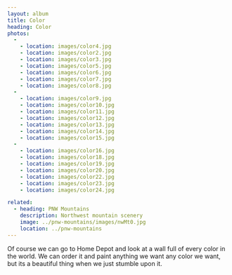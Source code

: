 ```yaml
---
layout: album
title: Color
heading: Color
photos:
  -
    - location: images/color4.jpg
    - location: images/color2.jpg
    - location: images/color3.jpg
    - location: images/color5.jpg
    - location: images/color6.jpg
    - location: images/color7.jpg
    - location: images/color8.jpg
  -
    - location: images/color9.jpg
    - location: images/color10.jpg
    - location: images/color11.jpg
    - location: images/color12.jpg
    - location: images/color13.jpg
    - location: images/color14.jpg
    - location: images/color15.jpg
  - 
    - location: images/color16.jpg
    - location: images/color18.jpg
    - location: images/color19.jpg
    - location: images/color20.jpg
    - location: images/color22.jpg
    - location: images/color23.jpg
    - location: images/color24.jpg

related:
  - heading: PNW Mountains
    description: Northwest mountain scenery
    image: ../pnw-mountains/images/nwMt0.jpg
    location: ../pnw-mountains
---
```


Of course we can go to Home Depot and look at a wall full of every color in the world. We can order it and paint anything we want any color we want, but its a beautiful thing when we just stumble upon it.